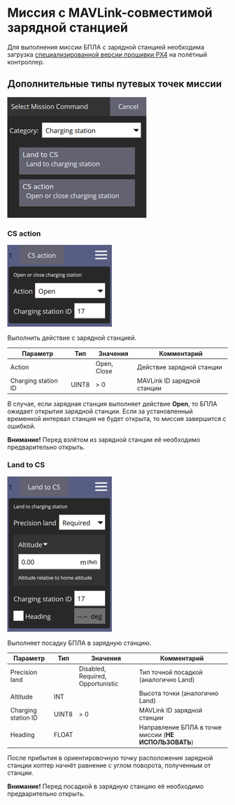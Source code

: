 # Миссия с MAVLink-совместимой зарядной станцией

Для выполнения миссии БПЛА с зарядной станцией необходима загрузка [специализированной версии прошивки PX4](mavlink_uav_firmware.md) на полётный контроллер.

## Дополнительные типы путевых точек миссии

![Меню путевых точек для работы с зарядной станцией](img/cs_waypoints.png)

### CS action

![Действие с зарядной станцией](img/cs_waypoint_action.png)

Выполнить действие c зарядной станцией.

| Параметр | Тип | Значения | Комментарий |
| -------- | -------- | ----------- | ----------- |
| Action | | Open, Close | Действие зарядной станции |
| Charging station ID | UINT8 | > 0 | MAVLink ID зарядной станции |

В случае, если зарядная станция выполняет действие **Open**, то БПЛА ожидает открытия зарядной станции. Если за установленный временной интервал станция не будет открыта, то миссия завершится с ошибкой.

**Внимание!** Перед взлётом из зарядной станции её необходимо предварительно открыть.

### Land to CS

![Посадка в зарядную станцию](img/cs_waypoint_land.png)

Выполняет посадку БПЛА в зарядную станцию.

| Параметр | Тип | Значения | Комментарий |
| -------- | -------- | ----------- | ----------- |
| Precision land | | Disabled, Required, Opportunistic | Тип точной посадкой (аналогично Land) |
| Altitude | INT | | Высота точки (аналогично Land) |
| Charging station ID | UINT8 | > 0 | MAVLink ID зарядной станции |
| Heading | FLOAT | | Направление БПЛА в точке миссии (**НЕ ИСПОЛЬЗОВАТЬ**) |

После прибытия в ориентировочную точку расположения зарядной станции коптер начнёт равнение с углом поворота, полученным от станции.

**Внимание!** Перед посадкой в зарядную станцию её необходимо предварительно открыть.

